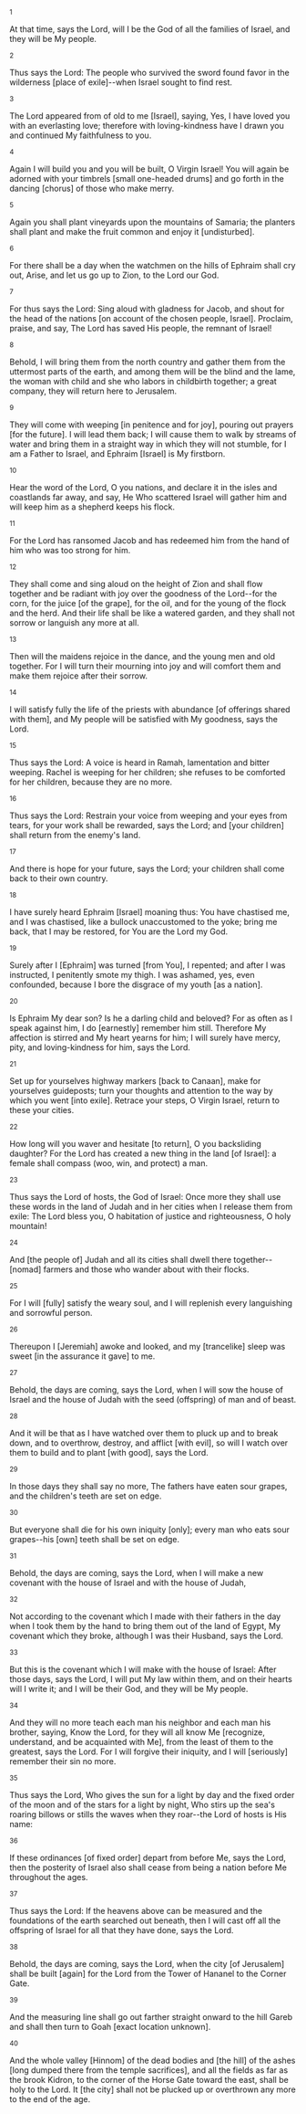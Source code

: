 <sup>1</sup> 

At that time, says the Lord, will I be the God of all the families of Israel, and they will be My people. 

<sup>2</sup> 

Thus says the Lord: The people who survived the sword found favor in the wilderness [place of exile]--when Israel sought to find rest. 

<sup>3</sup> 

The Lord appeared from of old to me [Israel], saying, Yes, I have loved you with an everlasting love; therefore with loving-kindness have I drawn you and continued My faithfulness to you. 

<sup>4</sup> 

Again I will build you and you will be built, O Virgin Israel! You will again be adorned with your timbrels [small one-headed drums] and go forth in the dancing [chorus] of those who make merry. 

<sup>5</sup> 

Again you shall plant vineyards upon the mountains of Samaria; the planters shall plant and make the fruit common and enjoy it [undisturbed]. 

<sup>6</sup> 

For there shall be a day when the watchmen on the hills of Ephraim shall cry out, Arise, and let us go up to Zion, to the Lord our God. 

<sup>7</sup> 

For thus says the Lord: Sing aloud with gladness for Jacob, and shout for the head of the nations [on account of the chosen people, Israel]. Proclaim, praise, and say, The Lord has saved His people, the remnant of Israel! 

<sup>8</sup> 

Behold, I will bring them from the north country and gather them from the uttermost parts of the earth, and among them will be the blind and the lame, the woman with child and she who labors in childbirth together; a great company, they will return here to Jerusalem. 

<sup>9</sup> 

They will come with weeping [in penitence and for joy], pouring out prayers [for the future]. I will lead them back; I will cause them to walk by streams of water and bring them in a straight way in which they will not stumble, for I am a Father to Israel, and Ephraim [Israel] is My firstborn. 

<sup>10</sup> 

Hear the word of the Lord, O you nations, and declare it in the isles and coastlands far away, and say, He Who scattered Israel will gather him and will keep him as a shepherd keeps his flock. 

<sup>11</sup> 

For the Lord has ransomed Jacob and has redeemed him from the hand of him who was too strong for him. 

<sup>12</sup> 

They shall come and sing aloud on the height of Zion and shall flow together and be radiant with joy over the goodness of the Lord--for the corn, for the juice [of the grape], for the oil, and for the young of the flock and the herd. And their life shall be like a watered garden, and they shall not sorrow or languish any more at all. 

<sup>13</sup> 

Then will the maidens rejoice in the dance, and the young men and old together. For I will turn their mourning into joy and will comfort them and make them rejoice after their sorrow. 

<sup>14</sup> 

I will satisfy fully the life of the priests with abundance [of offerings shared with them], and My people will be satisfied with My goodness, says the Lord. 

<sup>15</sup> 

Thus says the Lord: A voice is heard in Ramah, lamentation and bitter weeping. Rachel is weeping for her children; she refuses to be comforted for her children, because they are no more. 

<sup>16</sup> 

Thus says the Lord: Restrain your voice from weeping and your eyes from tears, for your work shall be rewarded, says the Lord; and [your children] shall return from the enemy's land. 

<sup>17</sup> 

And there is hope for your future, says the Lord; your children shall come back to their own country. 

<sup>18</sup> 

I have surely heard Ephraim [Israel] moaning thus: You have chastised me, and I was chastised, like a bullock unaccustomed to the yoke; bring me back, that I may be restored, for You are the Lord my God. 

<sup>19</sup> 

Surely after I [Ephraim] was turned [from You], I repented; and after I was instructed, I penitently smote my thigh. I was ashamed, yes, even confounded, because I bore the disgrace of my youth [as a nation]. 

<sup>20</sup> 

Is Ephraim My dear son? Is he a darling child and beloved? For as often as I speak against him, I do [earnestly] remember him still. Therefore My affection is stirred and My heart yearns for him; I will surely have mercy, pity, and loving-kindness for him, says the Lord. 

<sup>21</sup> 

Set up for yourselves highway markers [back to Canaan], make for yourselves guideposts; turn your thoughts and attention to the way by which you went [into exile]. Retrace your steps, O Virgin Israel, return to these your cities. 

<sup>22</sup> 

How long will you waver and hesitate [to return], O you backsliding daughter? For the Lord has created a new thing in the land [of Israel]: a female shall compass (woo, win, and protect) a man. 

<sup>23</sup> 

Thus says the Lord of hosts, the God of Israel: Once more they shall use these words in the land of Judah and in her cities when I release them from exile: The Lord bless you, O habitation of justice and righteousness, O holy mountain! 

<sup>24</sup> 

And [the people of] Judah and all its cities shall dwell there together--[nomad] farmers and those who wander about with their flocks. 

<sup>25</sup> 

For I will [fully] satisfy the weary soul, and I will replenish every languishing and sorrowful person. 

<sup>26</sup> 

Thereupon I [Jeremiah] awoke and looked, and my [trancelike] sleep was sweet [in the assurance it gave] to me. 

<sup>27</sup> 

Behold, the days are coming, says the Lord, when I will sow the house of Israel and the house of Judah with the seed (offspring) of man and of beast. 

<sup>28</sup> 

And it will be that as I have watched over them to pluck up and to break down, and to overthrow, destroy, and afflict [with evil], so will I watch over them to build and to plant [with good], says the Lord. 

<sup>29</sup> 

In those days they shall say no more, The fathers have eaten sour grapes, and the children's teeth are set on edge. 

<sup>30</sup> 

But everyone shall die for his own iniquity [only]; every man who eats sour grapes--his [own] teeth shall be set on edge. 

<sup>31</sup> 

Behold, the days are coming, says the Lord, when I will make a new covenant with the house of Israel and with the house of Judah, 

<sup>32</sup> 

Not according to the covenant which I made with their fathers in the day when I took them by the hand to bring them out of the land of Egypt, My covenant which they broke, although I was their Husband, says the Lord. 

<sup>33</sup> 

But this is the covenant which I will make with the house of Israel: After those days, says the Lord, I will put My law within them, and on their hearts will I write it; and I will be their God, and they will be My people. 

<sup>34</sup> 

And they will no more teach each man his neighbor and each man his brother, saying, Know the Lord, for they will all know Me [recognize, understand, and be acquainted with Me], from the least of them to the greatest, says the Lord. For I will forgive their iniquity, and I will [seriously] remember their sin no more. 

<sup>35</sup> 

Thus says the Lord, Who gives the sun for a light by day and the fixed order of the moon and of the stars for a light by night, Who stirs up the sea's roaring billows or stills the waves when they roar--the Lord of hosts is His name: 

<sup>36</sup> 

If these ordinances [of fixed order] depart from before Me, says the Lord, then the posterity of Israel also shall cease from being a nation before Me throughout the ages. 

<sup>37</sup> 

Thus says the Lord: If the heavens above can be measured and the foundations of the earth searched out beneath, then I will cast off all the offspring of Israel for all that they have done, says the Lord. 

<sup>38</sup> 

Behold, the days are coming, says the Lord, when the city [of Jerusalem] shall be built [again] for the Lord from the Tower of Hananel to the Corner Gate. 

<sup>39</sup> 

And the measuring line shall go out farther straight onward to the hill Gareb and shall then turn to Goah [exact location unknown]. 

<sup>40</sup> 

And the whole valley [Hinnom] of the dead bodies and [the hill] of the ashes [long dumped there from the temple sacrifices], and all the fields as far as the brook Kidron, to the corner of the Horse Gate toward the east, shall be holy to the Lord. It [the city] shall not be plucked up or overthrown any more to the end of the age.